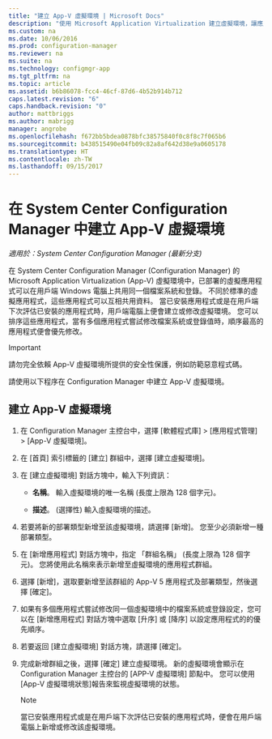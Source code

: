 ```yaml
---
title: "建立 App-V 虛擬環境 | Microsoft Docs"
description: "使用 Microsoft Application Virtualization 建立虛擬環境，讓應用程式可以彼此共用資料。"
ms.custom: na
ms.date: 10/06/2016
ms.prod: configuration-manager
ms.reviewer: na
ms.suite: na
ms.technology: configmgr-app
ms.tgt_pltfrm: na
ms.topic: article
ms.assetid: b6b86078-fcc4-46cf-87d6-4b52b914b712
caps.latest.revision: "6"
caps.handback.revision: "0"
author: mattbriggs
ms.author: mabrigg
manager: angrobe
ms.openlocfilehash: f672bb5bdea0878bfc38575840f0c8f8c7f065b6
ms.sourcegitcommit: b438515490e04fb09c82a8af642d38e9a0605178
ms.translationtype: HT
ms.contentlocale: zh-TW
ms.lasthandoff: 09/15/2017
---
```

# <a name="create-app-v-virtual-environments-in-system-center-configuration-manager"></a>在 System Center Configuration Manager 中建立 App-V 虛擬環境

*適用於：System Center Configuration Manager (最新分支)*

在 System Center Configuration Manager (Configuration Manager) 的 Microsoft Application Virtualization (App-V) 虛擬環境中，已部署的虛擬應用程式可以在用戶端 Windows 電腦上共用同一個檔案系統和登錄。 不同於標準的虛擬應用程式，這些應用程式可以互相共用資料。 當已安裝應用程式或是在用戶端下次評估已安裝的應用程式時，用戶端電腦上便會建立或修改虛擬環境。 您可以排序這些應用程式，當有多個應用程式嘗試修改檔案系統或登錄值時，順序最高的應用程式便會優先修改。  

> [!IMPORTANT]  
>  請勿完全依賴 App-V 虛擬環境所提供的安全性保護，例如防範惡意程式碼。  

 請使用以下程序在 Configuration Manager 中建立 App-V 虛擬環境。  

## <a name="create-an-app-v-virtual-environment"></a>建立 App-V 虛擬環境  

1.  在 Configuration Manager 主控台中，選擇 [軟體程式庫] > [應用程式管理] > [App-V 虛擬環境]。  

3.  在 [首頁] 索引標籤的 [建立] 群組中，選擇 [建立虛擬環境]。  

4.  在 [建立虛擬環境] 對話方塊中，輸入下列資訊：  

    -   **名稱**。  輸入虛擬環境的唯一名稱 (長度上限為 128 個字元)。  

    -   **描述**。 (選擇性) 輸入虛擬環境的描述。  

5.  若要將新的部署類型新增至該虛擬環境，請選擇 [新增]。 您至少必須新增一種部署類型。  

6.  在 [新增應用程式] 對話方塊中，指定 「群組名稱」 (長度上限為 128 個字元)。 您將使用此名稱來表示新增至虛擬環境的應用程式群組。  

7.  選擇 [新增]，選取要新增至該群組的 App-V 5 應用程式及部署類型，然後選擇 [確定]。  

8.  如果有多個應用程式嘗試修改同一個虛擬環境中的檔案系統或登錄設定，您可以在 [新增應用程式] 對話方塊中選取 [升序] 或 [降序] 以設定應用程式的的優先順序。  

9. 若要返回 [建立虛擬環境] 對話方塊，請選擇 [確定]。  

10. 完成新增群組之後，選擇 [確定] 建立虛擬環境。 新的虛擬環境會顯示在 Configuration Manager 主控台的 [APP-V 虛擬環境] 節點中。 您可以使用 [App-V 虛擬環境狀態]報告來監視虛擬環境的狀態。  

    > [!NOTE]  
    >  當已安裝應用程式或是在用戶端下次評估已安裝的應用程式時，便會在用戶端電腦上新增或修改該虛擬環境。  
